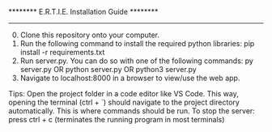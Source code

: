 ********  E.R.T.I.E. Installation Guide  ********
_________________________________________________

0. Clone this repository onto your computer.
1. Run the following command to install the required python libraries: pip install -r requirements.txt
2. Run server.py. You can do so with one of the following commands: py server.py OR python server.py OR python3 server.py
3. Navigate to localhost:8000 in a browser to view/use the web app.

Tips: 
Open the project folder in a code editor like VS Code. This way, opening the terminal (ctrl + `) should navigate to the project directory automatically. This is where commands should be run.
To stop the server: press ctrl + c (terminates the running program in most terminals)
